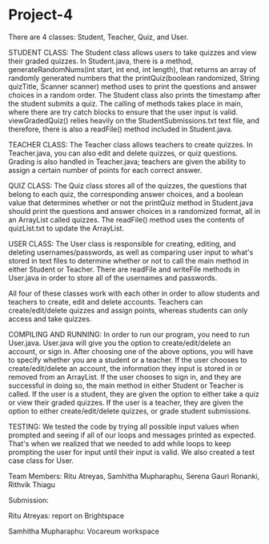 # Project-4

There are 4 classes: Student, Teacher, Quiz, and User. 

STUDENT CLASS: The Student class allows users to take quizzes and view their graded quizzes. In Student.java, there is a method, generateRandomNums(int start, int end, int length), that returns an array of randomly generated numbers that the printQuiz(boolean randomized, String quizTitle, Scanner scanner) method uses to print the questions and answer choices in a random order. The Student class also prints the timestamp after the student submits a quiz. The calling of methods takes place in main, where there are try catch blocks to ensure that the user input is valid. viewGradedQuiz() relies heavily on the StudentSubmissions.txt text file, and therefore, there is also a readFile() method included in Student.java.

TEACHER CLASS: The Teacher class allows teachers to create quizzes. In Teacher.java, you can also edit and delete quizzes, or quiz questions. Grading is also handled in Teacher.java; teachers are given the ability to assign a certain number of points for each correct answer. 

QUIZ CLASS: The Quiz class stores all of the quizzes, the questions that belong to each quiz, the corresponding answer choices, and a boolean value that determines whether or not the printQuiz method in Student.java should print the questions and answer choices in a randomized format, all in an ArrayList called quizzes. The readFile() method uses the contents of quizList.txt to update the ArrayList.

USER CLASS: The User class is responsible for creating, editing, and deleting usernames/passwords, as well as comparing user input to what's stored in text files to determine whether or not to call the main method in either Student or Teacher. There are readFile and writeFile methods in User.java in order to store all of the usernames and passwords.

All four of these classes work with each other in order to allow students and teachers to create, edit and delete accounts. Teachers can create/edit/delete quizzes and assign points, whereas students can only access and take quizzes.

COMPILING AND RUNNING: In order to run our program, you need to run User.java. User.java will give you the option to create/edit/delete an account, or sign in. After choosing one of the above options, you will have to specify whether you are a student or a teacher. If the user chooses to create/edit/delete an account, the information they input is stored in or removed from an ArrayList. If the user chooses to sign in, and they are successful in doing so, the main method in either Student or Teacher is called. If the user is a student, they are given the option to either take a quiz or view their graded quizzes. If the user is a teacher, they are given the option to either create/edit/delete quizzes, or grade student submissions. 

TESTING: We tested the code by trying all possible input values when prompted and seeing if all of our loops and messages printed as expected. That's when we realized that we needed to add while loops to keep prompting the user for input until their input is valid. We also created a test case class for User.

Team Members: Ritu Atreyas, Samhitha Mupharaphu, Serena Gauri Ronanki, Rithvik Thiagu

Submission:

Ritu Atreyas: report on Brightspace

Samhitha Mupharaphu: Vocareum workspace
